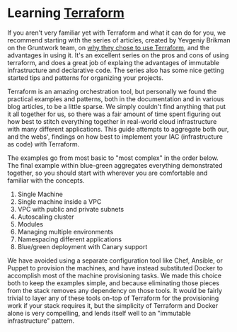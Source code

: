 # Learning [Terraform](https://www.terraform.io/)

If you aren't very familiar yet with Terraform and what it can do for you, we recommend starting with the series of articles, created by Yevgeniy Brikman on the Gruntwork team, on [why they chose to use Terraform](https://blog.gruntwork.io/why-we-use-terraform-and-not-chef-puppet-ansible-saltstack-or-cloudformation-7989dad2865c), and the advantages in using it. It's an excellent series on the pros and cons of using terraform, and does a great job of explaing the advantages of immutable infrastructure and declarative code. The series also has some nice getting started tips and patterns for organizing your projects.

Terraform is an amazing orchestration tool, but personally we found the practical examples and patterns, both in the documentation and in various blog articles, to be a little sparse. We simply couldn't find anything that put it all together for us, so there was a fair amount of time spent figuring out how best to stitch everything together in real-world cloud infrastructure with many different applications. This guide attempts to aggregate both our, and the webs', findings on how best to implement your IAC (infrastructure as code) with Terraform.

The examples go from most basic to "most complex" in the order below. The final example within blue-green aggregates everything demonstrated together, so you should start with wherever you are comfortable and familiar with the concepts.

1) Single Machine
2) Single machine inside a VPC
3) VPC with public and private subnets
4) Autoscaling cluster
5) Modules
6) Managing multiple environments
7) Namespacing different applications
8) Blue/green deployment with Canary support

We have avoided using a separate configuration tool like Chef, Ansible, or Puppet to provision the machines, and have instead substituted Docker to accomplish most of the machine provisioning tasks. We made this choice both to keep the examples simple, and because eliminating those pieces from the stack removes any dependency on those tools. It would be fairly trivial to layer any of these tools on-top of Terraform for the provisioning work if your stack requires it, but the simplicity of Terraform and Docker alone is very compelling, and lends itself well to an "immutable infrastructure" pattern.